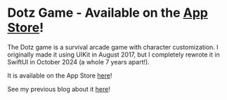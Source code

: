 # Dotz Game - Available on the [App Store](https://apps.apple.com/us/app/dotz/id1275887006)!

The Dotz game is a survival arcade game with character customization.
I originally made it using UIKit in August 2017, but I completely rewrote it in SwiftUI in October 2024 (a whole 7 years apart!).

It is available on the App Store [here](https://apps.apple.com/us/app/dotz/id1275887006)!

See my previous blog about it [here](https://thedotzapp.wordpress.com/)!
